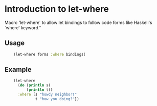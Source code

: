 # Introduction to let-where

Macro 'let-where' to allow let bindings to follow code forms like Haskell's
'where' keyword."

## Usage

```Clojure
    (let-where forms :where bindings)
```

## Example

```Clojure
    (let-where
      (do (println s)
          (println t))
      :where [s "howdy neighbor!"
              t "how you doing?"])
```
